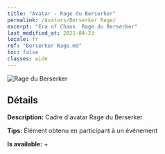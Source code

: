 ```yaml
---
title: "Avatar - Rage du Berserker"
permalink: /Avatars/Berserker Rage/
excerpt: "Era of Chaos  Rage du Berserker"
last_modified_at: 2021-04-23
locale: fr
ref: "Berserker Rage.md"
toc: false
classes: wide
---
```

 ![Rage du Berserker](/images/a/avatarFrame_73.png)

## Détails

 **Description:** Cadre d'avatar Rage du Berserker 

 **Tips:** Élément obtenu en participant à un événement 

 **Is available:**  + 

